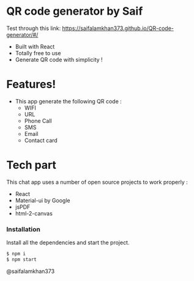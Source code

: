 # QR code generator by Saif
Test through this link: https://saifalamkhan373.github.io/QR-code-generator/#/

- Built with React
- Totally free to use
- Generate QR code with simplicity !

# Features!

- This app generate the following QR code :
  - WIFI
  - URL
  - Phone Call
  - SMS
  - Email
  - Contact card

# Tech part

This chat app uses a number of open source projects to work properly :

- React
- Material-ui by Google
- jsPDF
- html-2-canvas

### Installation

Install all the dependencies and start the project.

```sh
$ npm i
$ npm start
```

@saifalamkhan373
